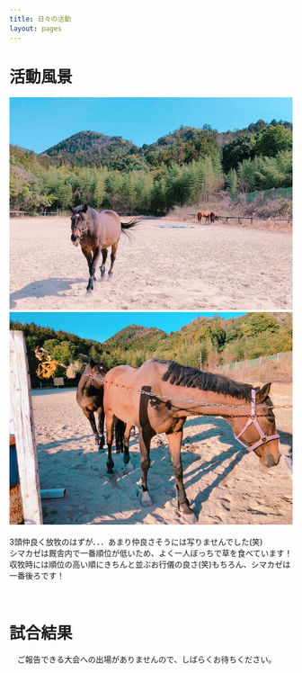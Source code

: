 ```yaml
---
title: 日々の活動
layout: pages
---
```


# 活動風景
![](img/IMG_8468.JPG)　![](img/IMG_8482.JPG)<br><br>
3頭仲良く放牧のはずが．．．あまり仲良さそうには写りませんでした(笑)<br>
シマカゼは厩舎内で一番順位が低いため、よく一人ぼっちで草を食べています！<br>
収牧時には順位の高い順にきちんと並ぶお行儀の良さ(笑)もちろん、シマカゼは一番後ろです！

<br>

# 試合結果
　ご報告できる大会への出場がありませんので、しばらくお待ちください。